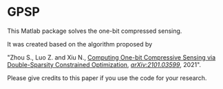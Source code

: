 # GPSP
This Matlab package solves the one-bit compressed sensing.

It was created based on the algorithm proposed by 

"Zhou S., Luo Z. and Xiu N., [Computing One-bit Compressive Sensing via Double-Sparsity Constrained Optimization](https://www.researchgate.net/publication/348371863), [*arXiv:2101.03599*](https://arxiv.org/abs/2101.03599), 2021".

Please give credits to this paper if you use the code for your research.


